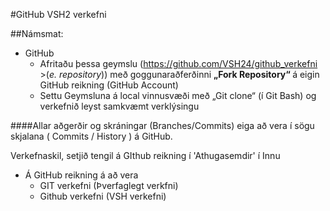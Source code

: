 
#GitHub VSH2 verkefni 

##Námsmat:
*	GitHub
	*	Afritaðu þessa geymslu (https://github.com/VSH24/github_verkefni >(<i>e. repository</i>)) með goggunaraðferðinni <b> „Fork Repository“ </b>  á eigin GitHub reikning (GitHub Account) 
	*	Settu Geymsluna á local vinnusvæði með „Git clone“ (í Git Bash) og verkefnið leyst samkvæmt verklýsingu <i></i></li>


####Allar aðgerðir og skráningar (Branches/Commits) eiga að vera í sögu skjalana ( Commits / History ) á GitHub.

Verkefnaskil, setjið tengil á GIthub reikning í 'Athugasemdir' í Innu  
*	Á GitHub reikning á að vera 
	*	GIT verkefni (Þverfaglegt verkfni)
	*	Github verkefni (VSH verkefni)
